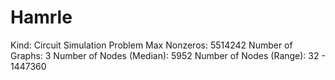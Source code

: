 # Hamrle

Kind: Circuit Simulation Problem
Max Nonzeros: 5514242
Number of Graphs: 3
Number of Nodes (Median): 5952
Number of Nodes (Range): 32 - 1447360